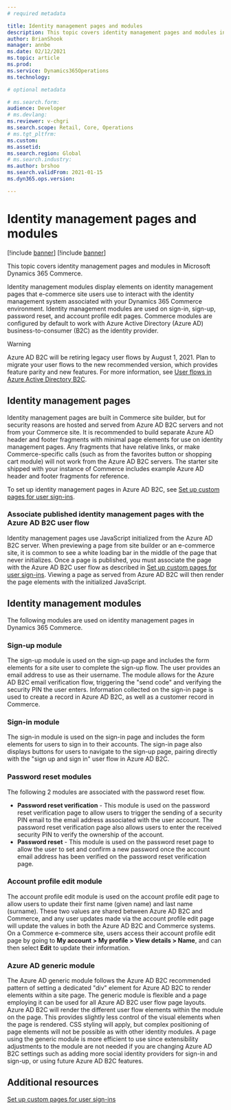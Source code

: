 ```yaml
---
# required metadata

title: Identity management pages and modules
description: This topic covers identity management pages and modules in Dynamics 365 Commerce.
author: BrianShook
manager: annbe
ms.date: 02/12/2021
ms.topic: article
ms.prod: 
ms.service: Dynamics365Operations
ms.technology: 

# optional metadata

# ms.search.form: 
audience: Developer
# ms.devlang: 
ms.reviewer: v-chgri
ms.search.scope: Retail, Core, Operations
# ms.tgt_pltfrm: 
ms.custom: 
ms.assetid: 
ms.search.region: Global
# ms.search.industry: 
ms.author: brshoo
ms.search.validFrom: 2021-01-15
ms.dyn365.ops.version: 

---
```


# Identity management pages and modules

[!include [banner](includes/banner.md)]
[!include [banner](includes/preview-banner.md)]

This topic covers identity management pages and modules in Microsoft Dynamics 365 Commerce. 

Identity management modules display elements on identity management pages that e-commerce site users use to interact with the identity management system associated with your Dynamics 365 Commerce environment. Identity management modules are used on sign-in, sign-up, password reset, and account profile edit pages. Commerce modules are configured by default to work with Azure Active Directory (Azure AD) business-to-consumer (B2C) as the identity provider. 

> [!WARNING] 
> Azure AD B2C will be retiring legacy user flows by August 1, 2021. Plan to migrate your user flows to the new recommended version, which provides feature parity and new features. For more information, see [User flows in Azure Active Directory B2C](https://docs.microsoft.com/azure/active-directory-b2c/user-flow-overview). 

## Identity management pages

Identity management pages are built in Commerce site builder, but for security reasons are hosted and served from Azure AD B2C servers and not from your Commerce site. It is recommended to build separate Azure AD header and footer fragments with minimal page elements for use on identity management pages. Any fragments that have relative links, or make Commerce-specific calls (such as from the favorites button or shopping cart module) will not work from the Azure AD B2C servers. The starter site shipped with your instance of Commerce includes example Azure AD header and footer fragments for reference.

To set up identity management pages in Azure AD B2C, see [Set up custom pages for user sign-ins](custom-pages-user-logins.md).

### Associate published identity management pages with the Azure AD B2C user flow

Identity management pages use JavaScript initialized from the Azure AD B2C server. When previewing a page from site builder or an e-commerce site, it is common to see a white loading bar in the middle of the page that never initializes. Once a page is published, you must associate the page with the Azure AD B2C user flow as described in [Set up custom pages for user sign-ins](custom-pages-user-logins.md). Viewing a page as served from Azure AD B2C will then render the page elements with the initialized JavaScript.

## Identity management modules

The following modules are used on identity management pages in Dynamics 365 Commerce.

### Sign-up module

The sign-up module is used on the sign-up page and includes the form elements for a site user to complete the sign-up flow. The user provides an email address to use as their username. The module allows for the Azure AD B2C email verification flow, triggering the "send code" and verifying the security PIN the user enters. Information collected on the sign-in page is used to create a record in Azure AD B2C, as well as a customer record in Commerce.

### Sign-in module

The sign-in module is used on the sign-in page and includes the form elements for users to sign in to their accounts. The sign-in page also displays buttons for users to navigate to the sign-up page, pairing directly with the "sign up and sign in" user flow in Azure AD B2C.

### Password reset modules

The following 2 modules are associated with the password reset flow.

- **Password reset verification** - This module is used on the password reset verification page to allow users to trigger the sending of a security PIN email to the email address associated with the user account. The password reset verification page also allows users to enter the received security PIN to verify the ownership of the account.
- **Password reset** - This module is used on the password reset page to allow the user to set and confirm a new password once the account email address has been verified on the password reset verification page.

### Account profile edit module

The account profile edit module is used on the account profile edit page to allow users to update their first name (given name) and last name (surname). These two values are shared between Azure AD B2C and Commerce, and any user updates made via the account profile edit page will update the values in both the Azure AD B2C and Commerce systems. On a Commerce e-commerce site, users access their account profile edit page by going to **My account \> My profile \> View details \> Name**, and can then select **Edit** to update their information.

### Azure AD generic module

The Azure AD generic module follows the Azure AD B2C recommended pattern of setting a dedicated "div" element for Azure AD B2C to render elements within a site page. The generic module is flexible and a page employing it can be used for all Azure AD B2C user flow page layouts. Azure AD B2C will render the different user flow elements within the module on the page. This provides slightly less control of the visual elements when the page is rendered. CSS styling will apply, but complex positioning of page elements will not be possible as with other identity modules. A page using the generic module is more efficient to use since extensibility adjustments to the module are not needed if you are changing Azure AD B2C settings such as adding more social identity providers for sign-in and sign-up, or using future Azure AD B2C features.

## Additional resources

[Set up custom pages for user sign-ins](custom-pages-user-logins.md)
